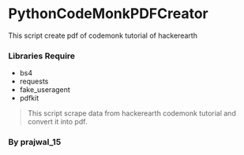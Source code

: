# PythonCodeMonkPDFCreator
This script create pdf of codemonk tutorial of hackerearth  

### Libraries Require
* bs4
* requests
* fake_useragent
* pdfkit

> This script scrape data from hackerearth codemonk tutorial and convert it into pdf.

### By prajwal_15
